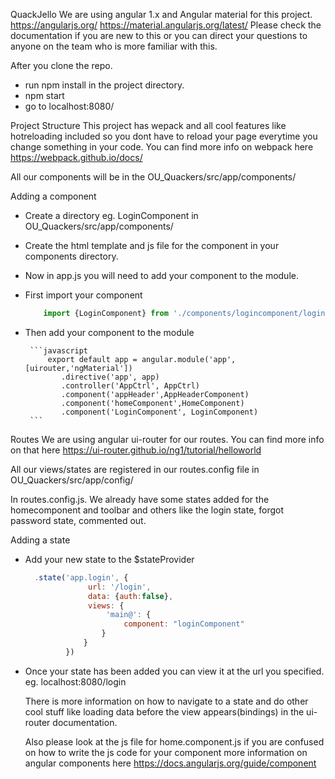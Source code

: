 QuackJello
We are using angular 1.x and Angular material for this project.
  https://angularjs.org/
  https://material.angularjs.org/latest/
Please check the documentation if you are new to this or you can direct your questions to anyone on the team who is more familiar with this. 
 
After you clone the repo.
* run npm install in the project directory. 
* npm start 
* go to localhost:8080/ 


Project Structure
This project has wepack and all cool features like hotreloading included so you dont have to reload your page everytime you change something in your code. You can find more info on webpack here https://webpack.github.io/docs/

All our components will be in the OU_Quackers/src/app/components/

Adding a component

* Create a directory eg. LoginComponent in OU_Quackers/src/app/components/
* Create the html template and js file for the component in your components directory. 
* Now in app.js you will need to add your component to the module.
* First import your component
     
    ```javascript
        import {LoginComponent} from './components/logincomponent/login.component.js';
     ```
 * Then add your component to the module
     
        ```javascript
            export default app = angular.module('app', [uirouter,'ngMaterial'])
               .directive('app', app)
               .controller('AppCtrl', AppCtrl)
               .component('appHeader',AppHeaderComponent)
               .component('homeComponent',HomeComponent)
               .component('LoginComponent', LoginComponent)
        ```
Routes
We are using angular ui-router for our routes. You can find more info on that here https://ui-router.github.io/ng1/tutorial/helloworld
 
 All our views/states are registered in our routes.config file in OU_Quackers/src/app/config/
 
 In routes.config.js. We already have some states added for the homecomponent and toolbar and others  like the login state, forgot password state, commented out. 
 
 Adding a state
* Add your new state to the $stateProvider 
   ```javascript
     .state('app.login', {
                 url: '/login',
                 data: {auth:false},
                 views: {
                     'main@': {
                         component: "loginComponent"
                    }
                }
            })
     ```
* Once your state has been added you can view it at the url you specified. eg. localhost:8080/login
  
  There is more information on how to navigate to a state and do other cool stuff like loading data before the view       appears(bindings) in the ui-router documentation. 
  
  Also please look at the js file for home.component.js if you are confused on how to write the js code for your component 
  more information on angular components here https://docs.angularjs.org/guide/component

